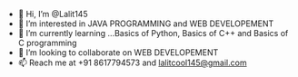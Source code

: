 - 👋 Hi, I’m @Lalit145
- 👀 I’m interested in JAVA PROGRAMMING and WEB DEVELOPEMENT
- 🌱 I’m currently learning ...Basics of Python, Basics of C++ and Basics of C programming
- 💞️ I’m looking to collaborate on WEB DEVELOPEMENT
- 📫 Reach me at +91 8617794573 and lalitcool145@gmail.com

<!---
Lalit145/Lalit145 is a ✨ special ✨ repository because its `README.md` (this file) appears on your GitHub profile.
You can click the Preview link to take a look at your changes.
--->
